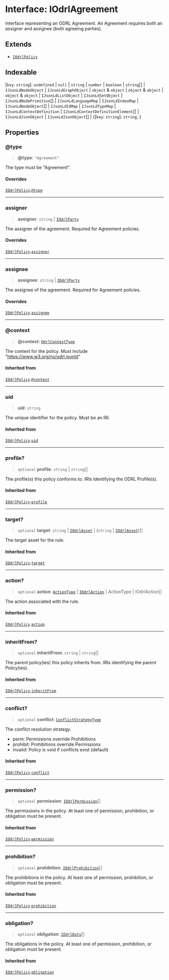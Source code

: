# Interface: IOdrlAgreement

Interface representing an ODRL Agreement.
An Agreement requires both an assigner and assignee (both agreeing parties).

## Extends

- [`IOdrlPolicy`](IOdrlPolicy.md)

## Indexable

\[`key`: `string`\]: `undefined` \| `null` \| `string` \| `number` \| `boolean` \| `string`[] \| `IJsonLdNodeObject` \| `IJsonLdGraphObject` \| `object` & `object` \| `object` & `object` \| `object` & `object` \| `IJsonLdListObject` \| `IJsonLdSetObject` \| `IJsonLdNodePrimitive`[] \| `IJsonLdLanguageMap` \| `IJsonLdIndexMap` \| `IJsonLdNodeObject`[] \| `IJsonLdIdMap` \| `IJsonLdTypeMap` \| `IJsonLdContextDefinition` \| `IJsonLdContextDefinitionElement`[] \| `IJsonLdJsonObject` \| `IJsonLdJsonObject`[] \| \{[`key`: `string`]: `string`; \}

## Properties

### @type

> **@type**: `"Agreement"`

The type must be "Agreement".

#### Overrides

[`IOdrlPolicy`](IOdrlPolicy.md).[`@type`](IOdrlPolicy.md#type)

***

### assigner

> **assigner**: `string` \| [`IOdrlParty`](IOdrlParty.md)

The assigner of the agreement.
Required for Agreement policies.

#### Overrides

[`IOdrlPolicy`](IOdrlPolicy.md).[`assigner`](IOdrlPolicy.md#assigner)

***

### assignee

> **assignee**: `string` \| [`IOdrlParty`](IOdrlParty.md)

The assignee of the agreement.
Required for Agreement policies.

#### Overrides

[`IOdrlPolicy`](IOdrlPolicy.md).[`assignee`](IOdrlPolicy.md#assignee)

***

### @context

> **@context**: [`OdrlContextType`](../type-aliases/OdrlContextType.md)

The context for the policy.
Must include "https://www.w3.org/ns/odrl.jsonld"

#### Inherited from

[`IOdrlPolicy`](IOdrlPolicy.md).[`@context`](IOdrlPolicy.md#context)

***

### uid

> **uid**: `string`

The unique identifier for the policy.
Must be an IRI.

#### Inherited from

[`IOdrlPolicy`](IOdrlPolicy.md).[`uid`](IOdrlPolicy.md#uid)

***

### profile?

> `optional` **profile**: `string` \| `string`[]

The profile(s) this policy conforms to.
IRIs identifying the ODRL Profile(s).

#### Inherited from

[`IOdrlPolicy`](IOdrlPolicy.md).[`profile`](IOdrlPolicy.md#profile)

***

### target?

> `optional` **target**: `string` \| [`IOdrlAsset`](IOdrlAsset.md) \| (`string` \| [`IOdrlAsset`](IOdrlAsset.md))[]

The target asset for the rule.

#### Inherited from

[`IOdrlPolicy`](IOdrlPolicy.md).[`target`](IOdrlPolicy.md#target)

***

### action?

> `optional` **action**: [`ActionType`](../type-aliases/ActionType.md) \| [`IOdrlAction`](IOdrlAction.md) \| ActionType \| IOdrlAction[]

The action associated with the rule.

#### Inherited from

[`IOdrlPolicy`](IOdrlPolicy.md).[`action`](IOdrlPolicy.md#action)

***

### inheritFrom?

> `optional` **inheritFrom**: `string` \| `string`[]

The parent policy(ies) this policy inherits from.
IRIs identifying the parent Policy(ies).

#### Inherited from

[`IOdrlPolicy`](IOdrlPolicy.md).[`inheritFrom`](IOdrlPolicy.md#inheritfrom)

***

### conflict?

> `optional` **conflict**: [`ConflictStrategyType`](../type-aliases/ConflictStrategyType.md)

The conflict resolution strategy.
- perm: Permissions override Prohibitions
- prohibit: Prohibitions override Permissions
- invalid: Policy is void if conflicts exist (default)

#### Inherited from

[`IOdrlPolicy`](IOdrlPolicy.md).[`conflict`](IOdrlPolicy.md#conflict)

***

### permission?

> `optional` **permission**: [`IOdrlPermission`](IOdrlPermission.md)[]

The permissions in the policy.
At least one of permission, prohibition, or obligation must be present.

#### Inherited from

[`IOdrlPolicy`](IOdrlPolicy.md).[`permission`](IOdrlPolicy.md#permission)

***

### prohibition?

> `optional` **prohibition**: [`IOdrlProhibition`](IOdrlProhibition.md)[]

The prohibitions in the policy.
At least one of permission, prohibition, or obligation must be present.

#### Inherited from

[`IOdrlPolicy`](IOdrlPolicy.md).[`prohibition`](IOdrlPolicy.md#prohibition)

***

### obligation?

> `optional` **obligation**: [`IOdrlDuty`](IOdrlDuty.md)[]

The obligations in the policy.
At least one of permission, prohibition, or obligation must be present.

#### Inherited from

[`IOdrlPolicy`](IOdrlPolicy.md).[`obligation`](IOdrlPolicy.md#obligation)
